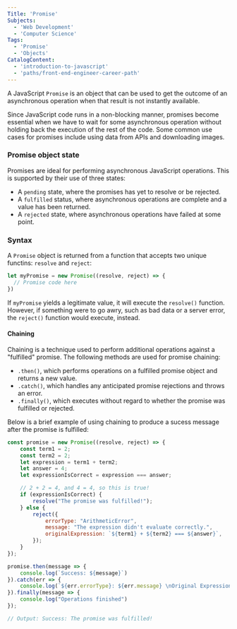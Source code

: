 ```yaml
---
Title: 'Promise'
Subjects:
  - 'Web Development'
  - 'Computer Science'
Tags:
  - 'Promise'
  - 'Objects'
CatalogContent:
  - 'introduction-to-javascript'
  - 'paths/front-end-engineer-career-path'
---
```


A JavaScript `Promise` is an object that can be used to get the outcome of an asynchronous operation when that result is not instantly available.

Since JavaScript code runs in a non-blocking manner, promises become essential when we have to wait for some asynchronous operation without holding back the execution of the rest of the code. Some common use cases for promises include using data from APIs and downloading images.

### Promise object state

Promises are ideal for performing asynchronous JavaScript operations. This is supported by their use of three states: 

* A `pending` state, where the promises has yet to resolve or be rejected.
* A `fulfilled` status, where asynchronous operations are complete and a value has been returned.
* A `rejected` state, where asynchronous operations have failed at some point.

### Syntax

A `Promise` object is returned from a function that accepts two unique functins: `resolve` and `reject`: 

```js
let myPromise = new Promise((resolve, reject) => {
  // Promise code here
})
```

If `myPromise` yields a legitimate value, it will execute the `resolve()` function. However, if something were to go awry, such as bad data or a server error, the `reject()` function would execute, instead.

#### Chaining

Chaining is a technique used to perform additional operations against a "fulfilled" promise. The following methods are used for promise chaining: 

* `.then()`, which performs operations on a fulfilled promise object and returns a new value.
* `.catch()`, which handles any anticipated promise rejections and throws an error.
* `.finally()`, which executes without regard to whether the promise was fulfilled or rejected.

Below is a brief example of using chaining to produce a sucess message after the promise is fulfilled:

```js
const promise = new Promise((resolve, reject) => {
    const term1 = 2;
    const term2 = 2;
    let expression = term1 + term2;
    let answer = 4;
    let expressionIsCorrect = expression === answer;

    // 2 + 2 = 4, and 4 = 4, so this is true!
    if (expressionIsCorrect) {
        resolve("The promise was fulfilled!");
    } else {
        reject({
            errorType: "ArithmeticError",
            message: "The expression didn't evaluate correctly.",
            originalExpression: `${term1} + ${term2} === ${answer}`,
        });
    }
});

promise.then(message => {
    console.log(`Success: ${message}`)
}).catch(err => {
    console.log(`${err.errorType}: ${err.message} \nOriginal Expression: ${err.originalExpression}`)
}).finally(message => {
    console.log("Operations finished")
});

// Output: Success: The promise was fulfilled!
```